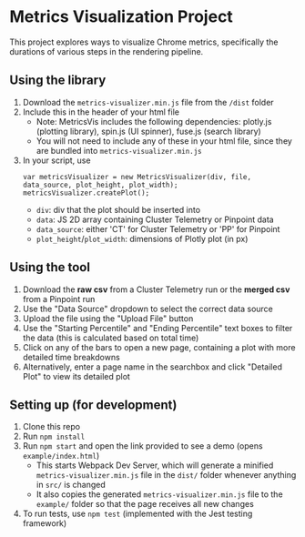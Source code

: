 # Metrics Visualization Project

This project explores ways to visualize Chrome metrics, specifically the durations of various steps in the rendering pipeline.

## Using the library

1. Download the `metrics-visualizer.min.js` file from the `/dist` folder
2. Include this in the header of your html file
   * Note: MetricsVis includes the following dependencies: plotly.js (plotting library), spin.js (UI spinner), fuse.js (search library)
   * You will not need to include any of these in your html file, since they are bundled into `metrics-visualizer.min.js`
3. In your script, use
    ```
    var metricsVisualizer = new MetricsVisualizer(div, file, data_source, plot_height, plot_width);
    metricsVisualizer.createPlot();
    ```
   * `div`: div that the plot should be inserted into
   * `data`: JS 2D array containing Cluster Telemetry or Pinpoint data
   * `data_source`: either 'CT' for Cluster Telemetry or 'PP' for Pinpoint
   * `plot_height`/`plot_width`: dimensions of Plotly plot (in px)

## Using the tool

1. Download the **raw csv** from a Cluster Telemetry run or the **merged csv** from a Pinpoint run
2. Use the "Data Source" dropdown to select the correct data source
3. Upload the file using the "Upload File" button
4. Use the "Starting Percentile" and "Ending Percentile" text boxes to filter the data (this is calculated based on total time)
5. Click on any of the bars to open a new page, containing a plot with more detailed time breakdowns
6. Alternatively, enter a page name in the searchbox and click "Detailed Plot" to view its detailed plot


## Setting up (for development)

 1. Clone this repo
 2. Run `npm install`
 3. Run `npm start` and open the link provided to see a demo (opens `example/index.html`)
    * This starts Webpack Dev Server, which will generate a minified `metrics-visualizer.min.js` file in the `dist/` folder whenever anything in `src/` is changed
    * It also copies the generated `metrics-visualizer.min.js` file to the `example/` folder so that the page receives all new changes
 4. To run tests, use `npm test` (implemented with the Jest testing framework)
